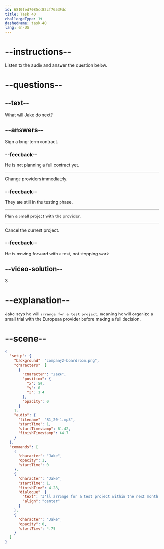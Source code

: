```yaml
---
id: 6810fed7085cc82cf76539dc
title: Task 40
challengeType: 19
dashedName: task-40
lang: en-US
---
```


<!-- (Audio) Jake: I'll arrange for a test project within the next month. -->

# --instructions--

Listen to the audio and answer the question below.

# --questions--

## --text--

What will Jake do next?

## --answers--

Sign a long-term contract.

### --feedback--

He is not planning a full contract yet.

---

Change providers immediately.

### --feedback--

They are still in the testing phase.

---

Plan a small project with the provider.

---

Cancel the current project.

### --feedback--

He is moving forward with a test, not stopping work.

## --video-solution--

3

# --explanation--

Jake says he will `arrange for a test project`, meaning he will organize a small trial with the European provider before making a full decision.

# --scene--

```json
{
  "setup": {
    "background": "company2-boardroom.png",
    "characters": [
      {
        "character": "Jake",
        "position": {
          "x": 50,
          "y": 0,
          "z": 1.4
        },
        "opacity": 0
      }
    ],
    "audio": {
      "filename": "B1_20-1.mp3",
      "startTime": 1,
      "startTimestamp": 61.42,
      "finishTimestamp": 64.7
    }
  },
  "commands": [
    {
      "character": "Jake",
      "opacity": 1,
      "startTime": 0
    },
    {
      "character": "Jake",
      "startTime": 1,
      "finishTime": 4.28,
      "dialogue": {
        "text": "I'll arrange for a test project within the next month.",
        "align": "center"
      }
    },
    {
      "character": "Jake",
      "opacity": 0,
      "startTime": 4.78
    }
  ]
}
```
